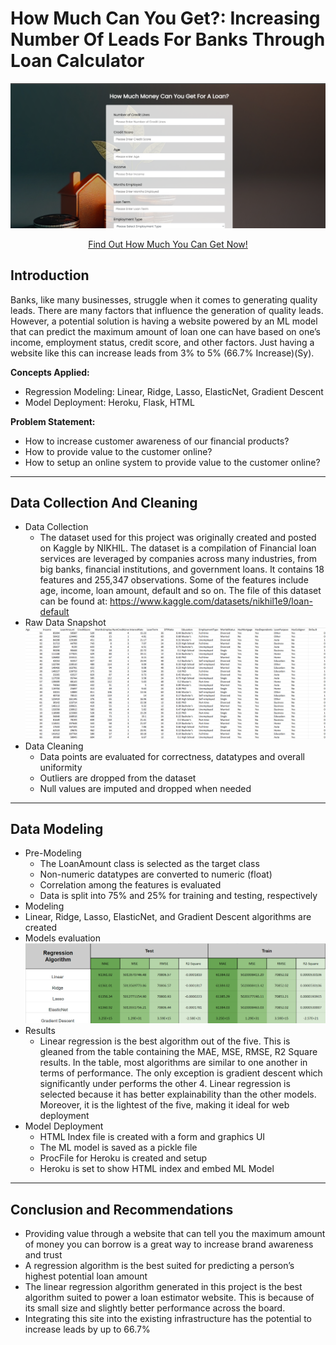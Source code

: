 # How Much Can You Get?: Increasing Number Of Leads For Banks Through Loan Calculator
![](loancalc.png)
<p align="center">
 <a href="https://how-much-can-you-get-749ef1683164.herokuapp.com/" target="_blank">Find Out How Much You Can Get Now!</a>
</p>

## Introduction
Banks, like many businesses, struggle when it comes to generating quality leads. There are many factors that influence the generation of quality leads. However, a potential solution is having a website powered by an ML model that can predict the maximum amount of loan one can have based on one’s income, employment status, credit score, and other factors. Just having a website like this can increase leads from 3% to 5% (66.7% Increase)(Sy).

**Concepts Applied:**
- Regression Modeling: Linear, Ridge, Lasso, ElasticNet, Gradient Descent
- Model Deployment: Heroku, Flask, HTML 

**Problem Statement:**
- How to increase customer awareness of our financial products?
- How to provide value to the customer online?
- How to setup an online system to provide value to the customer online?

----
## Data Collection And Cleaning
- Data Collection
  - The dataset used for this project was originally created and posted on Kaggle by NIKHIL. The dataset is a compilation of Financial loan services are leveraged by companies across many industries, from big banks, financial institutions, and government loans. It contains 18 features and 255,347 observations. Some of the features include age, income, loan amount, default and so on. The file of this dataset can be found at: https://www.kaggle.com/datasets/nikhil1e9/loan-default
- Raw Data Snapshot
  ![](loandata.png)
- Data Cleaning
  - Data points are evaluated for correctness, datatypes and overall uniformity
  - Outliers are dropped from the dataset
  - Null values are imputed and dropped when needed

----
## Data Modeling
- Pre-Modeling
  - The LoanAmount class is selected as the target class
  - Non-numeric datatypes are converted to numeric (float)
  - Correlation among the features is evaluated
  - Data is split into 75% and 25% for training and testing, respectively
- Modeling
 - Linear, Ridge, Lasso, ElasticNet, and Gradient Descent algorithms are created
  - Models evaluation
   ![](algocomp.png)
  - Results
    - Linear regression  is the best algorithm out of the five. This is gleaned from the table containing the MAE, MSE, RMSE,  R2 Square results. In the table, most algorithms are  similar to one another in terms of performance. The only exception is gradient descent which significantly under performs the other 4. Linear regression is selected because it has better explainability than the other models. Moreover, it is the lightest of the five, making it ideal for web deployment
- Model Deployment
  - HTML Index file is created with a form and graphics UI
  - The ML model is saved as a pickle file
  - ProcFile for Heroku is created and setup
  - Heroku is set to show HTML index and embed ML Model

----
## Conclusion and Recommendations 
- Providing value through a website that can tell you the maximum amount of money you can borrow is a great way to increase brand awareness and trust
- A regression algorithm is the best suited for predicting a person’s highest potential loan amount
- The linear regression algorithm generated in this project is the best algorithm suited to power a loan estimator website. This is because of its small size and slightly better performance across the board. 
- Integrating this site into the existing infrastructure has the potential to increase leads by up to 66.7%

